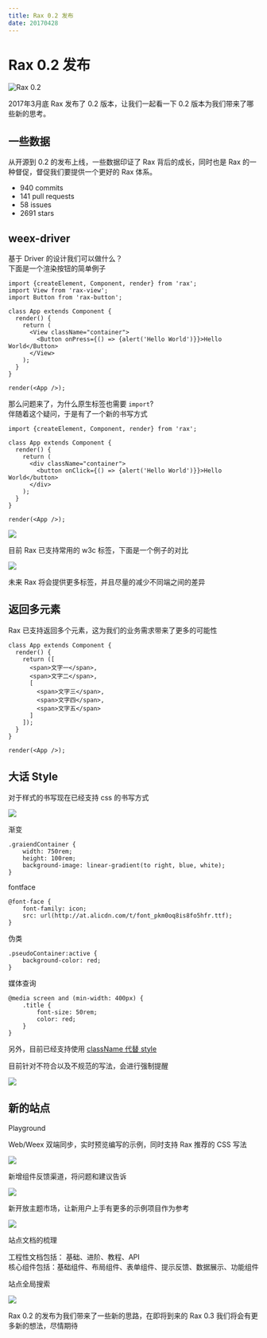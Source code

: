 ```yaml
---
title: Rax 0.2 发布
date: 20170428
---
```


# Rax 0.2 发布

![Rax 0.2](https://img.alicdn.com/tfs/TB11wewQVXXXXbQXFXXXXXXXXXX-806-397.jpg)

2017年3月底 Rax 发布了 0.2 版本，让我们一起看一下 0.2 版本为我们带来了哪些新的思考。

## 一些数据

从开源到 0.2 的发布上线，一些数据印证了 Rax 背后的成长，同时也是 Rax 的一种督促，督促我们要提供一个更好的 Rax 体系。

* 940 commits
* 141 pull requests
* 58 issues
* 2691 stars

## weex-driver

基于 Driver 的设计我们可以做什么？  
下面是一个渲染按钮的简单例子

```
import {createElement, Component, render} from 'rax';
import View from 'rax-view';
import Button from 'rax-button';

class App extends Component {
  render() {
    return (
      <View className="container">
        <Button onPress={() => {alert('Hello World')}}>Hello World</Button>
      </View>
    );
  }
}

render(<App />);

```

那么问题来了，为什么原生标签也需要 `import`?  
伴随着这个疑问，于是有了一个新的书写方式

```
import {createElement, Component, render} from 'rax';

class App extends Component {
  render() {
    return (
      <div className="container">
        <button onClick={() => {alert('Hello World')}}>Hello World</button>
      </div>
    );
  }
}

render(<App />);
```


![](https://img.alicdn.com/tfs/TB1YvOxQVXXXXcwXFXXXXXXXXXX-835-455.jpg)

目前 Rax 已支持常用的 w3c 标签，下面是一个例子的对比

![](https://img.alicdn.com/tfs/TB15OKhQVXXXXccXVXXXXXXXXXX-832-572.jpg)

未来 Rax 将会提供更多标签，并且尽量的减少不同端之间的差异

## 返回多元素

Rax 已支持返回多个元素，这为我们的业务需求带来了更多的可能性

```
class App extends Component {
  render() {
    return ([
      <span>文字一</span>,
      <span>文字二</span>,
      [
        <span>文字三</span>,
        <span>文字四</span>,
        <span>文字五</span>
      ]
    ]);
  }
}

render(<App />);

```

## 大话 Style

对于样式的书写现在已经支持 css 的书写方式

![](https://img.alicdn.com/tfs/TB1BqqGQVXXXXcNXpXXXXXXXXXX-756-393.jpg)

渐变

```
.graiendContainer {
	width: 750rem;
	height: 100rem;
	background-image: linear-gradient(to right, blue, white);
}
```

fontface

```
@font-face {
	font-family: icon;
	src: url(http://at.alicdn.com/t/font_pkm0oq8is8fo5hfr.ttf);
}
```

伪类

```
.pseudoContainer:active {
	background-color: red;
}
```

媒体查询

```
@media screen and (min-width: 400px) {
	.title {
		font-size: 50rem;
		color: red;
	}
}
```

另外，目前已经支持使用 [className 代替 style](https://alibaba.github.io/rax/playground/1ac892d9-39d3-44a3-8d43-cca50b6f82a6)

目前针对不符合以及不规范的写法，会进行强制提醒

![](https://img.alicdn.com/tfs/TB1A3S3QVXXXXcxXXXXXXXXXXXX-1900-746.png)

## 新的站点

Playground 

Web/Weex 双端同步，实时预览编写的示例，同时支持 Rax 推荐的 CSS 写法

![](https://img.alicdn.com/tfs/TB1noSSQVXXXXaFXpXXXXXXXXXX-457-365.png)

新增组件反馈渠道，将问题和建议告诉

![](https://img.alicdn.com/tfs/TB1h4SNQVXXXXa3XFXXXXXXXXXX-873-237.png)

新开放主题市场，让新用户上手有更多的示例项目作为参考

![](https://img.alicdn.com/tfs/TB1dXmZQVXXXXbmXpXXXXXXXXXX-1355-789.png)

站点文档的梳理

工程性文档包括： 基础、进阶、教程、API  
核心组件包括：基础组件、布局组件、表单组件、提示反馈、数据展示、功能组件  

站点全局搜索

![](https://img.alicdn.com/tfs/TB1uXuhQVXXXXXuapXXXXXXXXXX-418-518.png)

Rax 0.2 的发布为我们带来了一些新的思路，在即将到来的 Rax 0.3 我们将会有更多新的想法，尽情期待